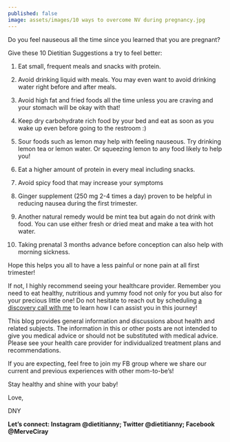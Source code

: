 ```yaml
---
published: false
image: assets/images/10 ways to overcome NV during pregnancy.jpg
---
```


Do you feel nauseous all the time since you learned that you are pregnant? 

Give these 10 Dietitian Suggestions a try to feel better:

1. Eat small, frequent meals and snacks with protein.

2. Avoid drinking liquid with meals. You may even want to avoid drinking water right before and after meals.

3. Avoid high fat and fried foods all the time unless you are craving and your stomach will be okay with that!

4. Keep dry carbohydrate rich food by your bed and eat as soon as you wake up even before going to the restroom :)

5. Sour foods such as lemon may help with feeling nauseous. Try drinking lemon tea or lemon water. Or squeezing lemon to any food likely to help you!

6. Eat a higher amount of protein in every meal including snacks.

7. Avoid spicy food that may increase your symptoms

8. Ginger supplement (250 mg 2-4 times a day) proven to be helpful in reducing nausea during the first trimester.

9. Another natural remedy would be mint tea but again do not drink with food. You can use either fresh or dried meat and make a tea with hot water.

10. Taking prenatal 3 months advance before conception can also help with morning sickness.

Hope this helps you all to have a less painful or none pain at all first trimester!

If not, I highly recommend seeing your healthcare provider. Remember you need to eat healthy, nutritious and yummy food not only for you but also for your precious little one! Do not hesitate to reach out by scheduling [a discovery call with me](https://calendly.com/dietitiannewyork/15min?back=1&month=2023-12) to learn how I can assist you in this journey!

This blog provides general information and discussions about health and related subjects. The information in this or other posts are not intended to give you medical advice or should not be substituted with medical advice. Please see your health care provider for individualized treatment plans and recommendations.

If you are expecting, feel free to join my FB group where we share our current and previous experiences with other mom-to-be’s! 

Stay healthy and shine with your baby!

Love,

DNY

**Let’s connect: Instagram @dietitianny; Twitter @dietitianny; Facebook @MerveCiray**
